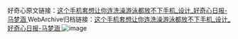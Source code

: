 好奇心原文链接：[这个手机套想让你连洗澡游泳都放不下手机_设计_好奇心日报-马梦涵 ](https://www.qdaily.com/articles/10079.html)
WebArchive归档链接：[这个手机套想让你连洗澡游泳都放不下手机_设计_好奇心日报-马梦涵 ](http://web.archive.org/web/20190623155543/https://www.qdaily.com/articles/10079.html)
![image](http://ww3.sinaimg.cn/large/007d5XDply1g3vv0o1810j30u0263ts9)